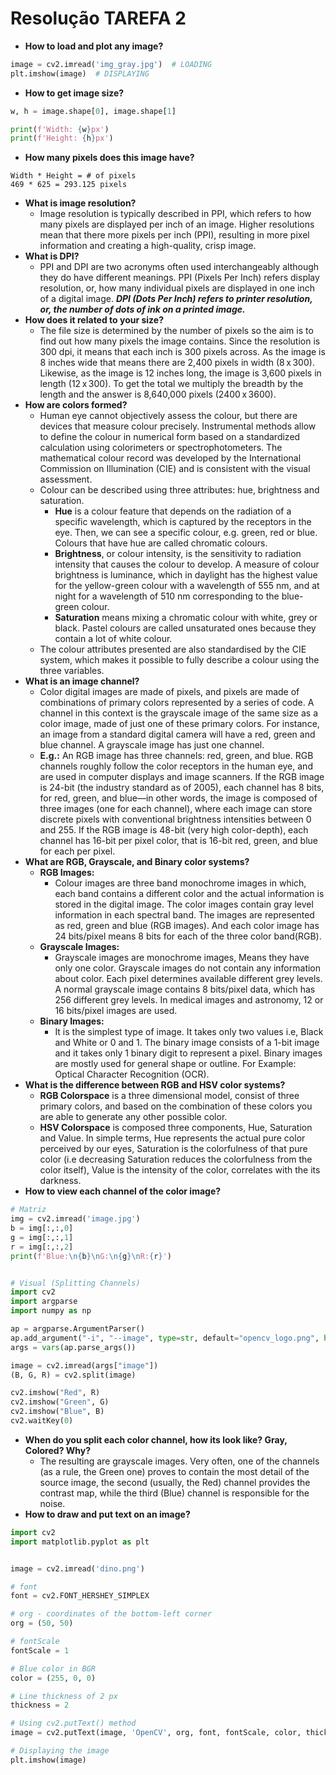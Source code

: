 # Resolução TAREFA 2

- **How to load and plot any image?**
```python
image = cv2.imread('img_gray.jpg')  # LOADING
plt.imshow(image)  # DISPLAYING
```
- **How to get image size?**
```python
w, h = image.shape[0], image.shape[1]

print(f'Width: {w}px')
print(f'Height: {h}px')
```
- **How many pixels does this image have?**
```
Width * Height = # of pixels
469 * 625 = 293.125 pixels
```
- **What is image resolution?**
  - Image resolution is typically described in PPI, which refers to how many pixels are displayed per inch of an image. Higher resolutions mean that there more pixels per inch (PPI), resulting in more pixel information and creating a high-quality, crisp image.  
- **What is DPI?**
  - PPI and DPI are two acronyms often used interchangeably although they do have different meanings. PPI (Pixels Per Inch) refers display resolution, or, how many individual pixels are displayed in one inch of a digital image. ***DPI (Dots Per Inch) refers to printer resolution, or, the number of dots of ink on a printed image.***
- **How does it related to your size?**
  - The file size is determined by the number of pixels so the aim is to find out how many pixels the image contains. Since the resolution is 300 dpi, it means that each inch is 300 pixels across. As the image is 8 inches wide that means there are 2,400 pixels in width (8 x 300). Likewise, as the image is 12 inches long, the image is 3,600 pixels in length (12 x 300). To get the total we multiply the breadth by the length and the answer is 8,640,000 pixels (2400 x 3600).
- **How are colors formed?**
    - Human eye cannot objectively assess the colour, but there are devices that measure colour precisely. Instrumental methods allow to define the colour in numerical form based on a standardized calculation using colorimeters or spectrophotometers. The mathematical colour record was developed by the International Commission on Illumination (CIE) and is consistent with the visual assessment.
    - Colour can be described using three attributes: hue, brightness and saturation.
      - **Hue** is a colour feature that depends on the radiation of a specific wavelength, which is captured by the receptors in the eye. Then, we can see a specific colour, e.g. green, red or blue. Colours that have hue are called chromatic colours.
      - **Brightness**, or colour intensity, is the sensitivity to radiation intensity that causes the colour to develop. A measure of colour brightness is luminance, which in daylight has the highest value for the yellow-green colour with a wavelength of 555 nm, and at night for a wavelength of 510 nm corresponding to the blue-green colour.
      - **Saturation** means mixing a chromatic colour with white, grey or black. Pastel colours are called unsaturated ones because they contain a lot of white colour.
    - The colour attributes presented are also standardised by the CIE system, which makes it possible to fully describe a colour using the three variables.
- **What is an image channel?**
    - Color digital images are made of pixels, and pixels are made of combinations of primary colors represented by a series of code. A channel in this context is the grayscale image of the same size as a color image, made of just one of these primary colors. For instance, an image from a standard digital camera will have a red, green and blue channel. A grayscale image has just one channel. 
    - **E.g.:** An RGB image has three channels: red, green, and blue. RGB channels roughly follow the color receptors in the human eye, and are used in computer displays and image scanners. If the RGB image is 24-bit (the industry standard as of 2005), each channel has 8 bits, for red, green, and blue—in other words, the image is composed of three images (one for each channel), where each image can store discrete pixels with conventional brightness intensities between 0 and 255. If the RGB image is 48-bit (very high color-depth), each channel has 16-bit per pixel color, that is 16-bit red, green, and blue for each per pixel.
- **What are RGB, Grayscale, and Binary color systems?**
    - **RGB Images:**
        - Colour images are three band monochrome images in which, each band contains a different color and the actual information is stored in the digital image. The color images contain gray level information in each spectral band. The images are represented as red, green and blue (RGB images). And each color image has 24 bits/pixel means 8 bits for each of the three color band(RGB).
    - **Grayscale Images:**
        - Grayscale images are monochrome images, Means they have only one color. Grayscale images do not contain any information about color. Each pixel determines available different grey levels. A normal grayscale image contains 8 bits/pixel data, which has 256 different grey levels. In medical images and astronomy, 12 or 16 bits/pixel images are used.
    - **Binary Images:**
        - It is the simplest type of image. It takes only two values i.e, Black and White or 0 and 1. The binary image consists of a 1-bit image and it takes only 1 binary digit to represent a pixel. Binary images are mostly used for general shape or outline. For Example: Optical Character Recognition (OCR).
- **What is the difference between RGB and HSV color systems?**
    - **RGB Colorspace** is a three dimensional model, consist of three primary colors, and based on the combination of these colors you are able to generate any other possible color.
    - **HSV Colorspace** is composed three components, Hue, Saturation and Value. In simple terms, Hue represents the actual pure color perceived by our eyes, Saturation is the colorfulness of that pure color (i.e decreasing Saturation reduces the colorfulness from the color itself), Value is the intensity of the color, correlates with the its darkness.
- **How to view each channel of the color image?**
```python
# Matriz
img = cv2.imread('image.jpg')
b = img[:,:,0]
g = img[:,:,1]
r = img[:,:,2]
print(f'Blue:\n{b}\nG:\n{g}\nR:{r}')


# Visual (Splitting Channels)
import cv2
import argparse
import numpy as np

ap = argparse.ArgumentParser()
ap.add_argument("-i", "--image", type=str, default="opencv_logo.png", help="path to the input image")
args = vars(ap.parse_args())

image = cv2.imread(args["image"])
(B, G, R) = cv2.split(image)

cv2.imshow("Red", R)
cv2.imshow("Green", G)
cv2.imshow("Blue", B)
cv2.waitKey(0)
```
- **When do you split each color channel, how its look like? Gray, Colored? Why?**
  - The resulting are grayscale images. Very often, one of the channels (as a rule, the Green one) proves to contain the most detail of the source image, the second (usually, the Red) channel provides the contrast map, while the third (Blue) channel is responsible for the noise.
- **How to draw and put text on an image?**
```python
import cv2
import matplotlib.pyplot as plt


image = cv2.imread('dino.png')

# font
font = cv2.FONT_HERSHEY_SIMPLEX

# org - coordinates of the bottom-left corner
org = (50, 50)

# fontScale
fontScale = 1

# Blue color in BGR
color = (255, 0, 0)

# Line thickness of 2 px
thickness = 2

# Using cv2.putText() method
image = cv2.putText(image, 'OpenCV', org, font, fontScale, color, thickness, cv2.LINE_AA, False)

# Displaying the image
plt.imshow(image)
```
